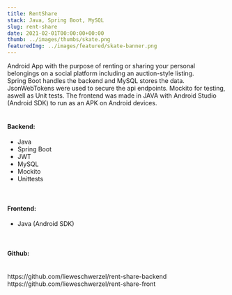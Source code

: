 ```yaml
---
title: RentShare
stack: Java, Spring Boot, MySQL
slug: rent-share
date: 2021-02-01T00:00:00+00:00
thumb: ../images/thumbs/skate.png
featuredImg: ../images/featured/skate-banner.png
---
```

 
Android App with the purpose of renting or sharing your personal belongings on a social platform including an auction-style listing.<br/> 
Spring Boot handles the backend and MySQL stores the data. JsonWebTokens were used to secure the api endpoints. Mockito for testing, aswell as Unit tests. The frontend was made in JAVA with Android Studio (Android SDK) to run as an APK on Android devices.
<br />
<br />

#### Backend:    
<ul>
<li>Java</li>
<li>Spring Boot</li>
<li>JWT</li>
<li>MySQL</li>
<li>Mockito</li>
<li>Unittests</li>
</ul>
<br />

#### Frontend:
<ul>
<li>Java (Android SDK)</li>
</ul>
<br />

#### Github:   
<br />
https://github.com/lieweschwerzel/rent-share-backend
<br />
https://github.com/lieweschwerzel/rent-share-front
<br />
<br />


